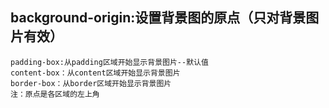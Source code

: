 ## background-origin:设置背景图的原点（只对背景图片有效）
    padding-box:从padding区域开始显示背景图片--默认值
    content-box：从content区域开始显示背景图片
    border-box：从border区域开始显示背景图片
    注：原点是各区域的左上角